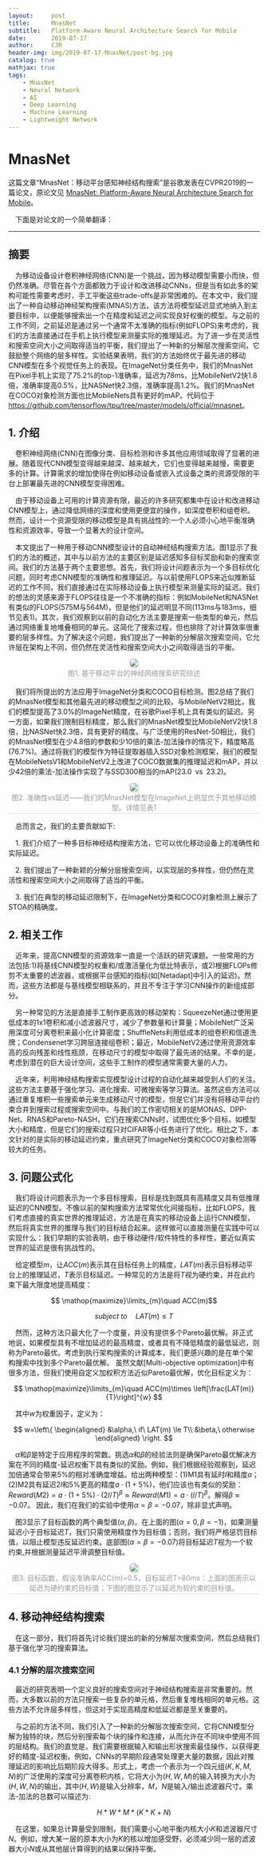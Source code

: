 ```yaml
---
layout:     post
title:      MnasNet
subtitle:   Platform-Aware Neural Architecture Search for Mobile
date:       2019-07-17
author:     CJR
header-img: img/2019-07-17-MnasNet/post-bg.jpg
catalog: true
mathjax: true
tags:
    - MnasNet
    - Neural Network
    - AI
    - Deep Learning
    - Machine Learning
    - Lightweight Network
---
```


# MnasNet
这篇文章“MnasNet：移动平台感知神经结构搜索”是谷歌发表在CVPR2019的一篇论文，原论文见 [MnasNet: Platform-Aware Neural Architecture Search for Mobile](https://arxiv.org/abs/1807.11626?context=cs.LG)。

&emsp;下面是对论文的一个简单翻译：

---

## 摘要
&emsp;为移动设备设计卷积神经网络(CNN)是一个挑战，因为移动模型需要小而快，但仍然准确。尽管在各个方面都致力于设计和改进移动CNNs，但是当有如此多的架构可能性需要考虑时，手工平衡这些trade-offs是非常困难的。在本文中，我们提出了一种自动移动神经架构搜索(MNAS)方法，该方法将模型延迟显式地纳入到主要目标中，以便能够搜索出一个在精度和延迟之间实现良好权衡的模型。与之前的工作不同，之前延迟是通过另一个通常不太准确的指标(例如FLOPS)来考虑的，我们的方法直接通过在手机上执行模型来测量实际的推理延迟。为了进一步在灵活性和搜索空间大小之间取得适当的平衡，我们提出了一种新的分解层次搜索空间，它鼓励整个网络的层多样性。实验结果表明，我们的方法始终优于最先进的移动CNN模型在多个视觉任务上的表现。在ImageNet分类任务中，我们的MnasNet在Pixel手机上实现了75.2%的top-1准确率，延迟为78ms，比MobileNetV2快1.8倍，准确率提高0.5%，比NASNet快2.3倍，准确率提高1.2%。我们的MnasNet在COCO对象检测方面也比MobileNets具有更好的mAP。代码位于<https://github.com/tensorflow/tpu/tree/master/models/official/mnasnet>。

## 1. 介绍
&emsp;卷积神经网络(CNN)在图像分类、目标检测和许多其他应用领域取得了显著的进展。随着现代CNN模型变得越来越深、越来越大，它们也变得越来越慢，需要更多的计算。计算需求的增加使得在例如移动设备或嵌入式设备之类的资源受限的平台上部署最先进的CNN模型变得困难。

&emsp;由于移动设备上可用的计算资源有限，最近的许多研究都集中在设计和改进移动CNN模型上，通过降低网络的深度和使用更便宜的操作，如深度卷积和组卷积。然而，设计一个资源受限的移动模型是具有挑战性的:一个人必须小心地平衡准确性和资源效率，导致一个显著大的设计空间。

&emsp;本文提出了一种用于移动CNN模型设计的自动神经结构搜索方法。图1显示了我们的方法的概述，其中与以前方法的主要区别是延迟感知多目标奖励和新的搜索空间。我们的方法基于两个主要思想。首先，我们将设计问题表示为一个多目标优化问题，同时考虑CNN模型的准确性和推理延迟。与以前使用FLOPS来近似推断延迟的工作不同，我们直接通过在实际移动设备上执行模型来测量实际的延迟。我们的想法的灵感来源于FLOPS往往是一个不准确的指标：例如MobileNet和NASNet有类似的FLOPS(575M与564M)，但是他们的延迟明显不同(113ms与183ms，细节见表1)。其次，我们观察到以前的自动化方法主要是搜索一些类型的单元，然后通过网络重复地堆叠相同的单元。这简化了搜索过程，但也排除了对计算效率很重要的层多样性。为了解决这个问题，我们提出了一种新的分解层次搜索空间，它允许层在架构上不同，但仍然在灵活性和搜索空间大小之间取得适当的平衡。

<center>
    <img style="border-radius: 0.3125em;
    box-shadow: 0 2px 4px 0 rgba(34,36,38,.12),0 2px 10px 0 rgba(34,36,38,.08);" 
    src="https://raw.githubusercontent.com/ShowLo/ShowLo.github.io/master/img/2019-07-17-MnasNet/figure1.png">
    <br>
    <div style="color:orange; border-bottom: 1px solid #d9d9d9;
    display: inline-block;
    color: #999;
    padding: 2px;">图1. 基于移动平台的神经网络搜索研究综述</div>
</center>

&emsp;我们将所提出的方法应用于ImageNet分类和COCO目标检测。图2总结了我们的MnasNet模型和其他最先进的移动模型之间的比较。与MobileNetV2相比，我们的模型提高了3.0%的ImageNet精度，在谷歌Pixel手机上具有类似的延迟。另一方面，如果我们限制目标精度，那么我们的MnasNet模型比MobileNetV2快1.8倍，比NASNet快2.3倍，具有更好的精度。与广泛使用的ResNet-50相比，我们的MnasNet模型在少4.8倍的参数和少10倍的乘法-加法操作的情况下，精度略高(76.7%)。通过将我们的模型作为特征提取器插入SSD对象检测框架，我们的模型在MobileNetsV1和MobileNetV2上改进了COCO数据集的推理延迟和mAP，并以少42倍的乘法-加法操作实现了与SSD300相当的mAP(23.0 vs 23.2)。

<center>
    <img style="border-radius: 0.3125em;
    box-shadow: 0 2px 4px 0 rgba(34,36,38,.12),0 2px 10px 0 rgba(34,36,38,.08);" 
    src="https://raw.githubusercontent.com/ShowLo/ShowLo.github.io/master/img/2019-07-17-MnasNet/figure2.png">
    <br>
    <div style="color:orange; border-bottom: 1px solid #d9d9d9;
    display: inline-block;
    color: #999;
    padding: 2px;">图2. 准确性vs延迟——我们的MnasNet模型在ImageNet上明显优于其他移动模型。详情见表1</div>
</center>

&emsp;总而言之，我们的主要贡献如下:

&emsp;1. 我们介绍了一种多目标神经结构搜索方法，它可以优化移动设备上的准确性和实际延迟。

&emsp;2. 我们提出了一种新颖的分解分层搜索空间，以实现层的多样性，但仍然在灵活性和搜索空间大小之间取得了适当的平衡。

&emsp;3. 我们在典型的移动延迟限制下，在ImageNet分类和COCO对象检测上展示了STOA的精确度。

## 2. 相关工作
&emsp;近年来，提高CNN模型的资源效率一直是一个活跃的研究课题。一些常用的方法包括:1)将基线CNN模型的权重和/或激活量化为低比特表示，或2)根据FLOPs修剪不太重要的滤波器，或根据平台感知的指标(如[Netadapt]中引入的延迟)。然而，这些方法都是与基线模型相联系的，并且不专注于学习CNN操作的新组成部分。

&emsp;另一种常见的方法是直接手工制作更高效的移动架构：SqueezeNet通过使用更低成本的1x1卷积和减小滤波器尺寸，减少了参数量和计算量；MobileNet广泛采用深度可分离卷积来最小化计算密度；ShuffleNets利用低成本的组卷积和信道洗牌；Condensenet学习跨层连接组卷积；最近，MobileNetV2通过使用资源效率高的反向残差和线性瓶颈，在移动尺寸的模型中取得了最先进的结果。不幸的是，考虑到潜在的巨大设计空间，这些手工制作的模型通常需要大量的人力。

&emsp;近年来，利用神经结构搜索实现模型设计过程的自动化越来越受到人们的关注。这些方法主要基于强化学习、进化搜索、可微搜索等学习算法。虽然这些方法可以通过重复堆积一些搜索单元来生成移动尺寸的模型，但是它们并没有将移动平台约束合并到搜索过程或搜索空间中。与我们的工作密切相关的是MONAS、DPP-Net、RNAS和Pareto-NASH，它们在搜索CNNs时，试图优化多个目标，如模型大小和精度，但是它们的搜索过程只对CIFAR等小任务进行了优化。相比之下，本文针对的是实际的移动延迟约束，重点研究了ImageNet分类和COCO对象检测等较大的任务。

## 3. 问题公式化

&emsp;我们将设计问题表示为一个多目标搜索，目标是找到既具有高精度又具有低推理延迟的CNN模型。不像以前的架构搜索方法常常优化间接指标，比如FLOPS，我们考虑直接的真实世界的推理延迟，方法是在真实的移动设备上运行CNN模型，然后将真实世界的推理与我们的目标结合起来。这样做可以直接测量在实践中可以实现什么：我们早期的实验表明，由于移动硬件/软件特性的多样性，要近似真实世界的延迟是很有挑战性的。

&emsp;给定模型$m$，让$ACC(m)$表示其在目标任务上的精度，$LAT(m)$表示目标移动平台上的推理延迟，$T$表示目标延迟。一种常见的方法是将$T$视为硬约束，并在此约束下最大限度地提高精度：

$$ \mathop{maximize}\limits_{m}\quad ACC(m)$$

$$ subject\ to\quad LAT(m)\le T $$

&emsp;然而，这种方法只最大化了一个度量，并没有提供多个Pareto最优解。非正式地说，如果模型具有不增加延迟的最高精度，或者具有不降低精度的最低延迟，则称为Pareto最优。考虑到执行架构搜索的计算成本，我们更感兴趣的是在单个架构搜索中找到多个Pareto最优解。
虽然文献[Multi-objective optimization]中有很多方法，但我们使用自定义加权积方法近似Pareto最优解，优化目标定义为：

$$ \mathop{maximize}\limits_{m}\quad ACC(m)\times \left[\frac{LAT(m)}{T}\right]^{w} $$

&emsp;其中$w$为权重因子，定义为：

$$ w=\left\{
\begin{aligned}
&\alpha,\ if\ LAT(m) \le T\\
&\beta,\ otherwise 
\end{aligned}
\right.
$$

&emsp;$\alpha$和$\beta$是特定于应用程序的常数。挑选$\alpha$和$\beta$的经验法则是确保Pareto最优解决方案在不同的精度-延迟权衡下具有类似的奖励。例如，我们根据经验观察到，延迟加倍通常会带来5%的相对准确度增益。给出两种模型：(1)M1具有延时$l$和精度$a$；(2)M2具有延迟$2l$和5%更高的精度$a\cdot(1 + 5\%)$，他们应该也有类似的奖励：$Reward(M2)=a\cdot (1+5\%)\cdot(2l/T)^{\beta}\approx Reward(M1)=a\cdot (l/T)^{\beta}$。解得$\beta\approx −0.07$。 因此，我们在我们的实验中使用$\alpha=\beta=−0.07$，除非显式声明。


&emsp;图3显示了目标函数的两个典型值$(\alpha,\beta)$。在上面的图$(\alpha=0,\beta=−1)$，如果测量延迟小于目标延迟$T$，我们只需使用精度作为目标值；否则，我们将严格惩罚目标值，以阻止模型违反延迟约束。底部图$(\alpha=\beta=−0.07)$将目标延迟$T$视为一个软约束,并根据测量延迟平滑调整目标值。

<center>
    <img style="border-radius: 0.3125em;
    box-shadow: 0 2px 4px 0 rgba(34,36,38,.12),0 2px 10px 0 rgba(34,36,38,.08);" 
    src="https://raw.githubusercontent.com/ShowLo/ShowLo.github.io/master/img/2019-07-17-MnasNet/figure3.png">
    <br>
    <div style="color:orange; border-bottom: 1px solid #d9d9d9;
    display: inline-block;
    color: #999;
    padding: 2px;">图3. 目标函数，假设准确率ACC(m)=0.5，目标延迟T=80ms：上面的图表示以延迟为硬约束的目标值；下图的图显示了以延迟为软约束的目标值。</div>
</center>

## 4. 移动神经结构搜索

&emsp;在这一部分，我们将首先讨论我们提出的新的分解层次搜索空间，然后总结我们基于强化学习的搜索算法。

### 4.1 分解的层次搜索空间

&emsp;最近的研究表明一个定义良好的搜索空间对于神经结构搜索是非常重要的。然而，大多数以前的方法只搜索一些复杂的单元格，然后重复堆栈相同的单元格。这些方法不允许层多样性，但这对于实现高精度和低延迟都是至关重要的。

&emsp;与之前的方法不同，我们引入了一种新的分解层次搜索空间，它将CNN模型分解为独特的块，然后分别搜索每个块的操作和连接，从而允许在不同块中使用不同的层结构。我们的直觉是，我们需要根据输入和输出形状搜索最佳操作，以获得更好的精度-延迟权衡。例如，CNNs的早期阶段通常处理更大量的数据，因此对推理延迟的影响比后期阶段大得多。形式上，考虑一个表示为一个四元组$(K,K,M,N)$的广泛使用的深度可分离卷积内核，它将大小为$(H,W,M)$的输入转换为大小为$(H,W,N)$的输出，其中$(H,W)$是输入分辨率，$M$，$N$是输入/输出滤波器尺寸。乘法-加法的总数可以描述为:

$$ H*W*M*(K*K+N) $$

&emsp;在这里，如果总计算量受到限制，我们需要小心地平衡内核大小$K$和滤波器尺寸$N$。例如，增大某一层的原本大小为$K$的核以增加感受野，必须减少同一层的滤波器大小$N$或从其他层计算得到的结果以保持平衡。
